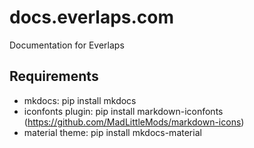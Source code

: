 docs.everlaps.com
=================

Documentation for Everlaps

## Requirements

* mkdocs: pip install mkdocs
* iconfonts plugin: pip install markdown-iconfonts (https://github.com/MadLittleMods/markdown-icons)
* material theme: pip install mkdocs-material

